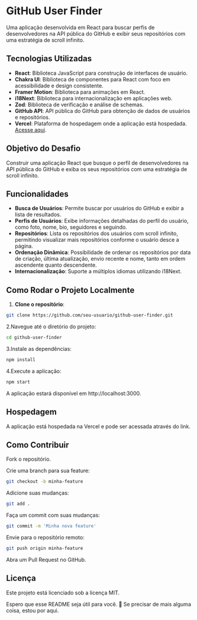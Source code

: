 # GitHub User Finder

Uma aplicação desenvolvida em React para buscar perfis de desenvolvedores na API pública do GitHub e exibir seus repositórios com uma estratégia de scroll infinito.

## Tecnologias Utilizadas

- **React**: Biblioteca JavaScript para construção de interfaces de usuário.
- **Chakra UI**: Biblioteca de componentes para React com foco em acessibilidade e design consistente.
- **Framer Motion**: Biblioteca para animações em React.
- **i18Next**: Biblioteca para internacionalização em aplicações web.
- **Zod**: Biblioteca de verificação e análise de schemas.
- **GitHub API**: API pública do GitHub para obtenção de dados de usuários e repositórios.
- **Vercel**: Plataforma de hospedagem onde a aplicação está hospedada. [Acesse aqui](https://github-user-finder-zeta.vercel.app).

## Objetivo do Desafio

Construir uma aplicação React que busque o perfil de desenvolvedores na API pública do GitHub e exiba os seus repositórios com uma estratégia de scroll infinito.

## Funcionalidades

- **Busca de Usuários**: Permite buscar por usuários do GitHub e exibir a lista de resultados.
- **Perfis de Usuários**: Exibe informações detalhadas do perfil do usuário, como foto, nome, bio, seguidores e seguindo.
- **Repositórios**: Lista os repositórios dos usuários com scroll infinito, permitindo visualizar mais repositórios conforme o usuário desce a página.
- **Ordenação Dinâmica**: Possibilidade de ordenar os repositórios por data de criação, última atualização, envio recente e nome, tanto em ordem ascendente quanto descendente.
- **Internacionalização**: Suporte a múltiplos idiomas utilizando i18Next.

## Como Rodar o Projeto Localmente

1. **Clone o repositório**:
```bash
git clone https://github.com/seu-usuario/github-user-finder.git
```
2.Navegue até o diretório do projeto:
```bash
cd github-user-finder
```
3.Instale as dependências:
```bash
npm install
```
4.Execute a aplicação:
```bash
npm start
```
A aplicação estará disponível em http://localhost:3000.

## Hospedagem
A aplicação está hospedada na Vercel e pode ser acessada através do link.

## Como Contribuir
Fork o repositório.

Crie uma branch para sua feature:

```bash
git checkout -b minha-feature
```
Adicione suas mudanças:

```bash
git add .
```
Faça um commit com suas mudanças:

```bash
git commit -m 'Minha nova feature'
```
Envie para o repositório remoto:

```bash
git push origin minha-feature
```
Abra um Pull Request no GitHub.

## Licença
Este projeto está licenciado sob a licença MIT.

Espero que esse README seja útil para você. 🚀 Se precisar de mais alguma coisa, estou por aqui.


